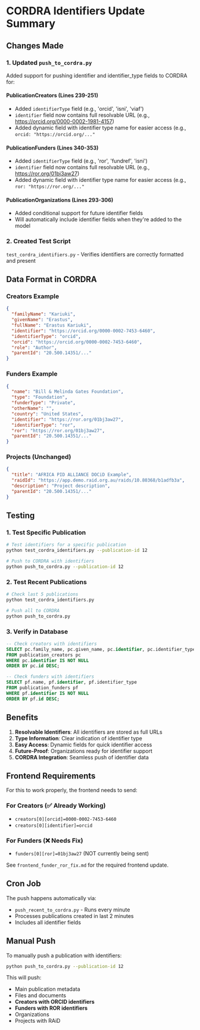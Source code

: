 # CORDRA Identifiers Update Summary

## Changes Made

### 1. Updated `push_to_cordra.py`
Added support for pushing identifier and identifier_type fields to CORDRA for:

#### PublicationCreators (Lines 239-251)
- Added `identifierType` field (e.g., 'orcid', 'isni', 'viaf')
- `identifier` field now contains full resolvable URL (e.g., https://orcid.org/0000-0002-1981-4157)
- Added dynamic field with identifier type name for easier access (e.g., `orcid: "https://orcid.org/..."`

#### PublicationFunders (Lines 340-353)
- Added `identifierType` field (e.g., 'ror', 'fundref', 'isni')
- `identifier` field now contains full resolvable URL (e.g., https://ror.org/01bj3aw27)
- Added dynamic field with identifier type name for easier access (e.g., `ror: "https://ror.org/..."`

#### PublicationOrganizations (Lines 293-306)
- Added conditional support for future identifier fields
- Will automatically include identifier fields when they're added to the model

### 2. Created Test Script
`test_cordra_identifiers.py` - Verifies identifiers are correctly formatted and present

## Data Format in CORDRA

### Creators Example
```json
{
  "familyName": "Kariuki",
  "givenName": "Erastus",
  "fullName": "Erastus Kariuki",
  "identifier": "https://orcid.org/0000-0002-7453-6460",
  "identifierType": "orcid",
  "orcid": "https://orcid.org/0000-0002-7453-6460",
  "role": "Author",
  "parentId": "20.500.14351/..."
}
```

### Funders Example
```json
{
  "name": "Bill & Melinda Gates Foundation",
  "type": "Foundation",
  "funderType": "Private",
  "otherName": "",
  "country": "United States",
  "identifier": "https://ror.org/01bj3aw27",
  "identifierType": "ror",
  "ror": "https://ror.org/01bj3aw27",
  "parentId": "20.500.14351/..."
}
```

### Projects (Unchanged)
```json
{
  "title": "AFRICA PID ALLIANCE DOCiD Example",
  "raidId": "https://app.demo.raid.org.au/raids/10.80368/b1adfb3a",
  "description": "Project description",
  "parentId": "20.500.14351/..."
}
```

## Testing

### 1. Test Specific Publication
```bash
# Test identifiers for a specific publication
python test_cordra_identifiers.py --publication-id 12

# Push to CORDRA with identifiers
python push_to_cordra.py --publication-id 12
```

### 2. Test Recent Publications
```bash
# Check last 5 publications
python test_cordra_identifiers.py

# Push all to CORDRA
python push_to_cordra.py
```

### 3. Verify in Database
```sql
-- Check creators with identifiers
SELECT pc.family_name, pc.given_name, pc.identifier, pc.identifier_type
FROM publication_creators pc
WHERE pc.identifier IS NOT NULL
ORDER BY pc.id DESC;

-- Check funders with identifiers
SELECT pf.name, pf.identifier, pf.identifier_type
FROM publication_funders pf
WHERE pf.identifier IS NOT NULL
ORDER BY pf.id DESC;
```

## Benefits

1. **Resolvable Identifiers**: All identifiers are stored as full URLs
2. **Type Information**: Clear indication of identifier type
3. **Easy Access**: Dynamic fields for quick identifier access
4. **Future-Proof**: Organizations ready for identifier support
5. **CORDRA Integration**: Seamless push of identifier data

## Frontend Requirements

For this to work properly, the frontend needs to send:

### For Creators (✅ Already Working)
- `creators[0][orcid]=0000-0002-7453-6460`
- `creators[0][identifier]=orcid`

### For Funders (❌ Needs Fix)
- `funders[0][ror]=01bj3aw27` (NOT currently being sent)

See `frontend_funder_ror_fix.md` for the required frontend update.

## Cron Job

The push happens automatically via:
- `push_recent_to_cordra.py` - Runs every minute
- Processes publications created in last 2 minutes
- Includes all identifier fields

## Manual Push

To manually push a publication with identifiers:
```bash
python push_to_cordra.py --publication-id 12
```

This will push:
- Main publication metadata
- Files and documents
- **Creators with ORCID identifiers**
- **Funders with ROR identifiers**
- Organizations
- Projects with RAiD